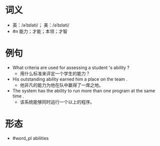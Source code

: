 # 词义
- 英：/əˈbɪləti/； 美：/əˈbɪləti/
- #n 能力；才能；本领；才智
# 例句
- What criteria are used for assessing a student 's ability ?
	- 用什么标准来评定一个学生的能力？
- His outstanding ability earned him a place on the team .
	- 他非凡的能力为他在队中赢得了一席之地。
- The system has the ability to run more than one program at the same time .
	- 该系统能够同时运行一个以上的程序。
# 形态
- #word_pl abilities

